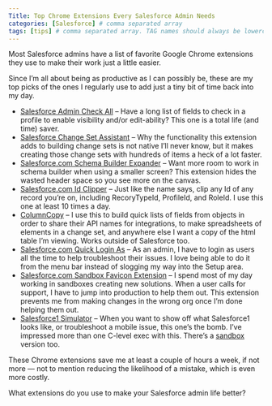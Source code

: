 ```yaml
---
Title: Top Chrome Extensions Every Salesforce Admin Needs
categories: [Salesforce] # comma separated array
tags: [tips] # comma separated array. TAG names should always be lowercase
---
```


Most Salesforce admins have a list of favorite Google Chrome extensions they use to make their work just a little easier.

Since I’m all about being as productive as I can possibly be, these are my top picks of the ones I regularly use to add just a tiny bit of time back into my day.

<ul><li><a href="https://chrome.google.com/webstore/detail/salesforce-admin-check-al/efcahpjiijlbojmfmaceicchnhkgdkje">Salesforce Admin Check All</a> – Have a long list of fields to check in a profile to enable visibility and/or edit-ability? This one is a total life (and time) saver.</li>
<li><a href="https://chrome.google.com/webstore/detail/salesforce-change-set-ass/halgnjjpjodohklhpacagljceggiiplf">Salesforce Change Set Assistant</a> – Why the functionality this extension adds to building change sets is not native I’ll never know, but it makes creating those change sets with hundreds of items a heck of a lot faster.</li>
<li><a href="https://chrome.google.com/webstore/detail/salesforce-schema-builder/mhmpcpfhhfdoeiejndcmogmnlomkfdkk">Salesforce.com Schema Builder Expander</a> – Want more room to work in schema builder when using a smaller screen? This extension hides the wasted header space so you see more on the canvas.</li>
<li><a href="https://chrome.google.com/webstore/detail/salesforcecom-id-clipper/hfiffenhnefppjhloglpebefjlbhoeai">Salesforce.com Id Clipper</a> – Just like the name says, clip any Id of any record you’re on, including RecoryTypeId, ProfileId, and RoleId. I use this one at least 10 times a day.</li>
<li><a href="https://chrome.google.com/webstore/detail/columncopy/lapbbfoohlcmlbdaakldmmallcbcbpjb">ColumnCopy</a> – I use this to build quick lists of fields from objects in order to share their API names for integrations, to make spreadsheets of elements in a change set, and anywhere else I want a copy of the html table I’m viewing. Works outside of Salesforce too.</li>
<li><a href="https://chrome.google.com/webstore/detail/salesforcecom-quick-login/dccccilgophpadpomgajjlkkioipoojh">Salesforce.com Quick Login As</a> – As an admin, I have to login as users all the time to help troubleshoot their issues. I love being able to do it from the menu bar instead of slogging my way into the Setup area.</li>
<li><a href="https://chrome.google.com/webstore/detail/salesforcecom-sandbox-fav/nkfllgjejgfgcddfccnijhndhdmjkamf">Salesforce.com Sandbox Favicon Extension</a> – I spend most of my day working in sandboxes creating new solutions. When a user calls for support, I have to jump into production to help them out. This extension prevents me from making changes in the wrong org once I’m done helping them out.</li>
<li><a href="https://chrome.google.com/webstore/detail/salesforce1-simulator/cknbjckicenodbiaejbmkjhldffonggp">Salesforce1 Simulator</a> – When you want to show off what Salesforce1 looks like, or troubleshoot a mobile issue, this one’s the bomb. I’ve impressed more than one C-level exec with this. There’s a <a href="https://chrome.google.com/webstore/detail/salesforce1-sandbox-simul/mgknkgnenlhghpfpdcohmgiejlcaapih">sandbox</a> version too.</li>
</ul>

These Chrome extensions save me at least a couple of hours a week, if not more — not to mention reducing the likelihood of a mistake, which is even more costly.

What extensions do you use to make your Salesforce admin life better?